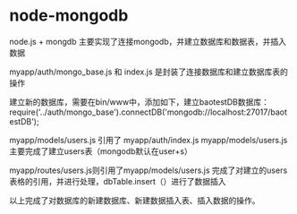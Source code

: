 # node-mongodb
node.js + mongdb 主要实现了连接mongodb，并建立数据库和数据表，并插入数据


myapp/auth/mongo_base.js 和 index.js 是封装了连接数据库和建立数据库表的操作

建立新的数据库，需要在bin/www中，添加如下，建立baotestDB数据库：
require('../auth/mongo_base').connectDB('mongodb://localhost:27017/baotestDB');


myapp/models/users.js 引用了 myapp/auth/index.js 
myapp/models/users.js主要完成了建立users表（mongodb默认在user+s）

myapp/routes/users.js则引用了myapp/models/users.js
完成了对建立的users表格的引用，并进行处理，dbTable.insert（）进行了数据插入


以上完成了对数据库的新建数据库、新建数据插入表、插入数据的操作。



